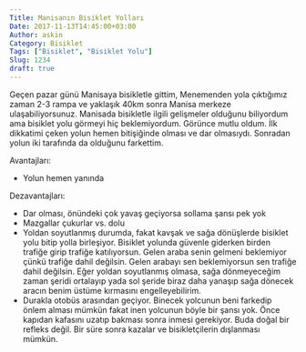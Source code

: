 ```yaml
---
Title: Manisanın Bisiklet Yolları
Date: 2017-11-13T14:45:00+03:00
Author: askin
Category: Bisiklet
Tags: ["Bisiklet", "Bisiklet Yolu"]
Slug: 1234
draft: true
---
```


Geçen pazar günü Manisaya bisikletle gittim, Menemenden yola çıktığımız zaman 2-3 rampa ve yaklaşık 40km sonra Manisa merkeze ulaşabiliyorsunuz. Manisada bisikletle ilgili gelişmeler olduğunu biliyordum ama bisiklet yolu görmeyi hiç beklemiyordum. Görünce mutlu oldum. İlk dikkatimi çeken yolun hemen bitişiğinde olması ve dar olmasıydı. Sonradan yolun iki tarafında da olduğunu farkettim.

Avantajları:

-   Yolun hemen yanında

Dezavantajları:

-   Dar olması, önündeki çok yavaş geçiyorsa sollama şansı pek yok
-   Mazgallar çukurlar vs. dolu
-   Yoldan soyutlanmış durumda, fakat kavşak ve sağa dönüşlerde bisiklet yolu bitip yolla birleşiyor. Bisiklet yolunda güvenle giderken birden trafiğe girip trafiğe katılıyorsun. Gelen araba senin gelmeni beklemiyor çünkü trafiğe dahil değilsin. Gelen arabayı sen beklemiyorsun sen trafiğe dahil değilsin. Eğer yoldan soyutlanmış olmasa, sağa dönmeyeceğim zaman şeridi ortalayıp yada sol şeride biraz daha yanaşıp sağa dönecek aracın benim üstüme kırmasını engelleyebilirim.
-   Durakla otobüs arasından geçiyor. Binecek yolcunun beni farkedip önlem alması mümkün fakat inen yolcunun böyle bir şansı yok. Önce kapıdan kafasını uzatıp bakması sonra inmesi gerekiyor. Buda doğal bir refleks değil. Bir süre sonra kazalar ve bisikletçilerin dışlanması mümkün.

